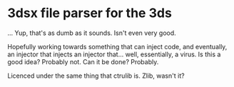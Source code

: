 # 3dsx file parser for the 3ds

... Yup, that's as dumb as it sounds. Isn't even very good.

Hopefully working towards something that can inject code, and eventually, an injector that
injects an injector that... well, essentially, a virus. Is this a good idea? Probably not. Can it be done? Probably.

Licenced under the same thing that ctrulib is. Zlib, wasn't it?
